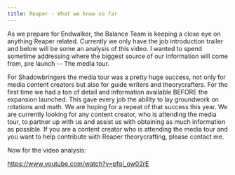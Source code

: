 ```yaml
---
title: Reaper - What we know so far
---
```

As we prepare for Endwalker, the Balance Team is keeping a close eye on anything Reaper related. Currently we only have the job introduction trailer and below will be some an analysis of this video. I wanted to spend sometime addressing where the biggest source of our information will come from, pre launch -- The media tour. 



For Shadowbringers the media tour was a pretty huge success, not only for media content creators but also for guide writers and theorycrafters. For the first time we had a ton of detail and information available BEFORE the expansion launched. This gave every job the ability to lay groundwork on rotations and math. We are hoping for a repeat of that success this year. We are currently looking for any content creator, who is attending the media tour, to partner up with us and assist us with obtaining as much information as possible. If you are a content creator who is attending the media tour and you want to help contribute with Reaper theorycrafting, please contact me.





Now for the video analysis:



<https://www.youtube.com/watch?v=pfqi_ow02rE>